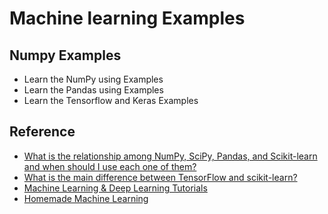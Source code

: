 # Machine learning Examples

## Numpy Examples
- Learn the NumPy using Examples
- Learn the Pandas using Examples
- Learn the Tensorflow and Keras Examples

## Reference
- [What is the relationship among NumPy, SciPy, Pandas, and Scikit-learn and when should I use each one of them?](https://www.quora.com/What-is-the-relationship-among-NumPy-SciPy-Pandas-and-Scikit-learn-and-when-should-I-use-each-one-of-them)
- [What is the main difference between TensorFlow and scikit-learn?](https://sebastianraschka.com/faq/docs/tensorflow-vs-scikitlearn.html)
- [Machine Learning & Deep Learning Tutorials](https://github.com/ujjwalkarn/Machine-Learning-Tutorials)
- [Homemade Machine Learning](https://github.com/trekhleb/homemade-machine-learning)
